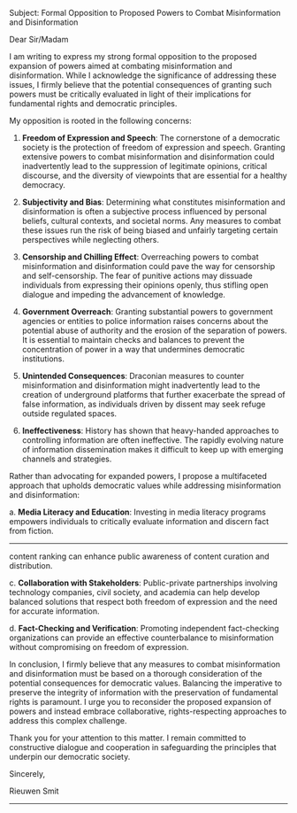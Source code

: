 Subject: Formal Opposition to Proposed Powers to Combat Misinformation and
Disinformation

Dear Sir/Madam

I am writing to express my strong formal opposition to the proposed expansion of powers
aimed at combating misinformation and disinformation. While I acknowledge the significance
of addressing these issues, I firmly believe that the potential consequences of granting such
powers must be critically evaluated in light of their implications for fundamental rights and
democratic principles.

My opposition is rooted in the following concerns:

1. **Freedom of Expression and Speech**: The cornerstone of a democratic society is the
protection of freedom of expression and speech. Granting extensive powers to combat
misinformation and disinformation could inadvertently lead to the suppression of legitimate
opinions, critical discourse, and the diversity of viewpoints that are essential for a healthy
democracy.

2. **Subjectivity and Bias**: Determining what constitutes misinformation and disinformation
is often a subjective process influenced by personal beliefs, cultural contexts, and societal
norms. Any measures to combat these issues run the risk of being biased and unfairly
targeting certain perspectives while neglecting others.

3. **Censorship and Chilling Effect**: Overreaching powers to combat misinformation and
disinformation could pave the way for censorship and self-censorship. The fear of punitive
actions may dissuade individuals from expressing their opinions openly, thus stifling open
dialogue and impeding the advancement of knowledge.

4. **Government Overreach**: Granting substantial powers to government agencies or
entities to police information raises concerns about the potential abuse of authority and the
erosion of the separation of powers. It is essential to maintain checks and balances to
prevent the concentration of power in a way that undermines democratic institutions.

5. **Unintended Consequences**: Draconian measures to counter misinformation and
disinformation might inadvertently lead to the creation of underground platforms that further
exacerbate the spread of false information, as individuals driven by dissent may seek refuge
outside regulated spaces.

6. **Ineffectiveness**: History has shown that heavy-handed approaches to controlling
information are often ineffective. The rapidly evolving nature of information dissemination
makes it difficult to keep up with emerging channels and strategies.

Rather than advocating for expanded powers, I propose a multifaceted approach that
upholds democratic values while addressing misinformation and disinformation:

a. **Media Literacy and Education**: Investing in media literacy programs empowers
individuals to critically evaluate information and discern fact from fiction.


-----

content ranking can enhance public awareness of content curation and distribution.

c. **Collaboration with Stakeholders**: Public-private partnerships involving technology
companies, civil society, and academia can help develop balanced solutions that respect
both freedom of expression and the need for accurate information.

d. **Fact-Checking and Verification**: Promoting independent fact-checking organizations
can provide an effective counterbalance to misinformation without compromising on freedom
of expression.

In conclusion, I firmly believe that any measures to combat misinformation and
disinformation must be based on a thorough consideration of the potential consequences for
democratic values. Balancing the imperative to preserve the integrity of information with the
preservation of fundamental rights is paramount. I urge you to reconsider the proposed
expansion of powers and instead embrace collaborative, rights-respecting approaches to
address this complex challenge.

Thank you for your attention to this matter. I remain committed to constructive dialogue and
cooperation in safeguarding the principles that underpin our democratic society.

Sincerely,

Rieuwen Smit


-----

